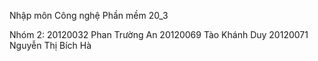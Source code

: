 Nhập môn Công nghệ Phần mềm 20_3

Nhóm 2:
20120032 Phan Trường An
20120069 Tào Khánh Duy
20120071 Nguyễn Thị Bích Hà
